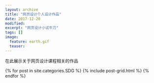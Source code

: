 ```yaml
---
layout: archive
title: "网页设计个人设计作品"
date: 2017-12-20
modified:
excerpt: "网页设计小试牛刀"
tags: []
image: 
  feature: earth.gif
  teaser:
---
```


在此展示关于网页设计课程相关的作品

<div class="tiles">
{% for post in site.categories.SDG %}
  {% include post-grid.html %}
{% endfor %}
</div><!-- /.tiles 把所有categories 有 SDG 的列出来-->